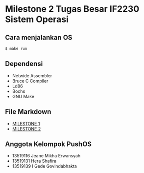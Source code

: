# Milestone 2 Tugas Besar IF2230 Sistem Operasi
## Cara menjalankan OS
```sh
$ make run
```
## Dependensi
* Netwide Assembler
* Bruce C Compiler
* Ld86
* Bochs
* GNU Make
## File Markdown
* [MILESTONE 1](docs/MILESTONE1.md)
* [MILESTONE 2](docs/MILESTONE2.md)
## Anggota Kelompok PushOS
* 13519116 Jeane Mikha Erwansyah
* 13519131 Hera Shafira
* 13519139 I Gede Govindabhakta
